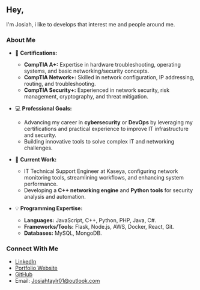 ## Hey,

I'm Josiah, i like to develops that interest me and people around me.

### About Me
- 🔐 **Certifications:**  
  - **CompTIA A+:** Expertise in hardware troubleshooting, operating systems, and basic networking/security concepts.  
  - **CompTIA Network+:** Skilled in network configuration, IP addressing, routing, and troubleshooting.  
  - **CompTIA Security+:** Experienced in network security, risk management, cryptography, and threat mitigation.

- 💻 **Professional Goals:**  
  - Advancing my career in **cybersecurity** or **DevOps** by leveraging my certifications and practical experience to improve IT infrastructure and security.  
  - Building innovative tools to solve complex IT and networking challenges.

- 🔭 **Current Work:**  
  - IT Technical Support Engineer at Kaseya, configuring network monitoring tools, streamlining workflows, and enhancing system performance.  
  - Developing a **C++ networking engine** and **Python tools** for security analysis and automation.

- 💡 **Programming Expertise:**  
  - **Languages:** JavaScript, C++, Python, PHP, Java, C#.  
  - **Frameworks/Tools:** Flask, Node.js, AWS, Docker, React, Git.  
  - **Databases:** MySQL, MongoDB.

    
### Connect With Me
- [LinkedIn](https://www.linkedin.com/in/siahtaylor/)  
- [Portfolio Website](https://siahstudios.com/)  
- [GitHub](https://github.com/nefariousjosiah)  
- Email: [Josiahtaylr01@outlook.com](mailto:Josiahtaylr01@outlook.com)
